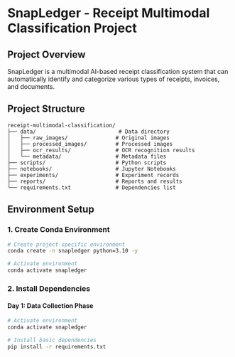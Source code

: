 # SnapLedger - Receipt Multimodal Classification Project

## Project Overview

SnapLedger is a multimodal AI-based receipt classification system that can automatically identify and categorize various types of receipts, invoices, and documents.

## Project Structure

```
receipt-multimodal-classification/
├── data/                          # Data directory
│   ├── raw_images/               # Original images
│   ├── processed_images/         # Processed images
│   ├── ocr_results/              # OCR recognition results
│   └── metadata/                 # Metadata files
├── scripts/                      # Python scripts
├── notebooks/                    # Jupyter Notebooks
├── experiments/                  # Experiment records
├── reports/                      # Reports and results
└── requirements.txt              # Dependencies list
```

## Environment Setup

### 1. Create Conda Environment

```bash
# Create project-specific environment
conda create -n snapledger python=3.10 -y

# Activate environment
conda activate snapledger

```

### 2. Install Dependencies

#### Day 1: Data Collection Phase
```bash
# Activate environment
conda activate snapledger

# Install basic dependencies
pip install -r requirements.txt

```
